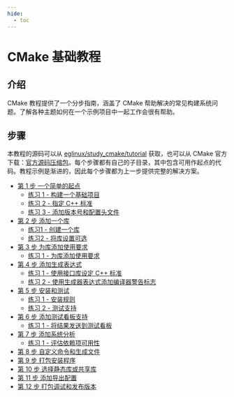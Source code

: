 ```yaml
---
hide:
  - toc
---
```


# CMake 基础教程

## 介绍

CMake 教程提供了一个分步指南，涵盖了 CMake 帮助解决的常见构建系统问题。了解各种主题如何在一个示例项目中一起工作会很有帮助。

## 步骤

本教程的源码可以从 [eglinux/study_cmake/tutorial] 获取，也可以从 CMake 官方下载：[官方源码压缩包]。每个步骤都有自己的子目录，其中包含可用作起点的代码。教程示例是渐进的，因此每个步骤都为上一步提供完整的解决方案。

- [第 1 步 一个简单的起点](./01_a_basic_starting_point.md)
    - [练习 1 - 构建一个基础项目](./01_a_basic_starting_point.md#练习-1---构建一个基本项目)
    - [练习 2 - 指定 C++ 标准](./01_a_basic_starting_point.md#练习-2---指定-c-标准)
    - [练习 3 - 添加版本号和配置头文件](./01_a_basic_starting_point.md#练习-3---添加版本号和配置头文件)
- [第 2 步 添加一个库](./02_adding_a_library.md)
    - [练习1 - 创建一个库](./02_adding_a_library.md#练习1---创建一个库)
    - [练习2 - 将库设置可选](./02_adding_a_library.md#练习2---将库设置可选)
- [第 3 步 为库添加使用要求](./03_adding_usage_requirements_for_a_library.md)
    - [练习 1 - 为库添加使用要求](./03_adding_usage_requirements_for_a_library.md#练习-1---为库添加使用要求)
- [第 4 步 添加生成表达式](./04_adding_eenerator_expressions.md)
    - [练习 1 - 使用接口库设定 C++ 标准](./04_adding_eenerator_expressions.md#练习-1---使用接口库设定-c-标准)
    - [练习 2 - 使用生成器表达式添加编译器警告标志](./04_adding_eenerator_expressions.md#练习-2---使用生成器表达式添加编译器警告标志)
- [第 5 步 安装和测试](./05_installing_and_testing.md)
    - [练习 1 - 安装规则](./05_installing_and_testing.md#练习-1---安装规则)
    - [练习 2 - 测试支持](./05_installing_and_testing.md#练习-2---测试支持)
- [第 6 步 添加测试看板支持](./06_adding_support_for_a_testing_dashboard.md)
    - [练习 1 - 将结果发送到测试看板](./06_adding_support_for_a_testing_dashboard.md#练习-1---将结果发送到测试看板)
- [第 7 步 添加系统分析](./07_adding_system_introspection.md)
    - [练习 1 - 评估依赖项可用性](./07_adding_system_introspection.md#练习-1---评估依赖项可用性)
- [第 8 步 自定义命令和生成文件](./08_adding_a_custom_gommand_and_generated_file.md)
- [第 9 步 打包安装程序](./09_packaging_an_installer.md)
- [第 10 步 选择静态库或共享库](./10_selecting_static_or_shared_libraries.md)
- [第 11 步 添加导出配置](./11_adding_export_configuration.md)
- [第 12 步 打包调试和发布版本](./12_packaging_debug_and_release.md)



[eglinux/study_cmake/tutorial]: https://github.com/eglinuxer/study_cmake/tree/main/tutorial
[官方源码压缩包]: https://cmake.org/cmake/help/latest/_downloads/987664e19bf1c78e58910f17f64df29f/cmake-3.26.4-tutorial-source.zip